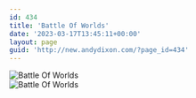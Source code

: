 ```yaml
---
id: 434
title: 'Battle Of Worlds'
date: '2023-03-17T13:45:11+00:00'
layout: page
guid: 'http://new.andydixon.com/?page_id=434'
---
```


![Battle Of Worlds](https://i0.wp.com/assets.g8x2.ldn.idrivee2-23.com/posters/Battle%20Of%20Worlds%2001.jpg?w=1200&ssl=1 "Battle Of Worlds")  
![Battle Of Worlds](https://i0.wp.com/assets.g8x2.ldn.idrivee2-23.com/posters/Battle%20Of%20Worlds%2002.jpg?w=1200&ssl=1 "Battle Of Worlds")